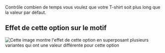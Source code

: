 Contrôle combien de temps vous voulez que votre T-shirt soit plus long que la valeur par défaut.

## Effet de cette option sur le motif

![Cette image montre l'effet de cette option en superposant plusieurs variantes qui ont une valeur différente pour cette option](teagan_lengthbonus_sample.svg "Effet de cette option sur le motif")
